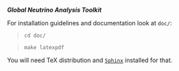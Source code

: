 ***Global Neutrino Analysis Toolkit***

For installation guidelines and documentation look at `doc/`: 
> `cd doc/`

> `make latexpdf`

You will need TeX distribution and [`Sphinx`](http://www.sphinx-doc.org/en/stable/) installed for that.

